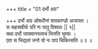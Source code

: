 +++
title = "01 दर्भो अग्र"

+++
दर्भो अग्र ओषधीनां शतकाण्डो अजायत ।  
स सहस्रवीर्यः परि णः पातु विश्वतः || १||  
यथा दर्भो जायमानस्त्वचं भिनत्ति भूम्याः ।  
एवा स भिद्यतां जनो यो नः पापं चिकित्सति ॥ २ ॥
